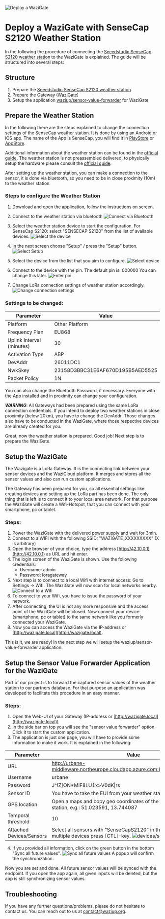 ![Deploy a WaziGate](./media/thumbnail.png)

#  Deploy a WaziGate with SenseCap S2120 Weather Station

In the following the procedure of connecting the [Seeedstudio SenseCap S2120 weather station](https://files.seeedstudio.com/products/SenseCAP/101990961_SenseCAP%20S2120/SenseCAP%20S2120%20LoRaWAN%208-in-1%20Weather%20Station%20User%20Guide.pdf) to the WaziGate is explained. The guide will be structured into several steps:

## Structure
1. Prepare the [Seeedstudio SenseCap S2120 weather station](https://files.seeedstudio.com/products/SenseCAP/101990961_SenseCAP%20S2120/SenseCAP%20S2120%20LoRaWAN%208-in-1%20Weather%20Station%20User%20Guide.pdf)
2. Prepare the Gateway (WaziGate)
3. Setup the application [waziup/sensor-value-forwarder](https://hub.docker.com/r/waziup/sensor-value-forwarder) for WaziGate


## Prepare the Weather Station

In the following there are the steps explained to change the connection settings of the SenseCap weather station. It is done by using an Android or iOS app. The name of the App is SenseCap, you will find it in [PlayStore](https://play.google.com/store/apps/details?id=cc.seeed.sensecapmate&hl=en&gl=US) or [AppStore](https://apps.apple.com/gb/app/sensecap-mate/id1619944834).

Additional information about the weather station can be found in the [official guide](https://files.seeedstudio.com/products/SenseCAP/101990961_SenseCAP%20S2120/SenseCAP%20S2120%20LoRaWAN%208-in-1%20Weather%20Station%20User%20Guide.pdf). The weather station is not preassembled delivered, to physically setup the hardware please consult the [official guide](https://files.seeedstudio.com/products/SenseCAP/101990961_SenseCAP%20S2120/SenseCAP%20S2120%20LoRaWAN%208-in-1%20Weather%20Station%20User%20Guide.pdf).

After setting up the weather station, you can make a connection to the sensor, it is done via bluetooth, so you need to be in close proximity (10m) to the weather station.

### Steps to configure the Weather Station 

1. Download and open the application, follow the instructions on screen.

2. Connect to the weather station via bluetooth
![Connect via Bluetooth](./media/Screenshot_20231012-124447_SenseCAP.jpg)

3. Select the weather station device to start the configuration. For SenseCap S2120: select "SENSECAP S2120" from the list of available devices.
![Select the device](./media/Screenshot_20231012-124454_SenseCAP.jpg)

4. In the next screen choose "Setup" / press the "Setup" button.
![Select Setup](./media/Screenshot_20231012-124501_SenseCAP.jpg)

5. Select the device from the list that you aim to configure.
![Select device](./media/Screenshot_20231012-124513_SenseCAP.jpg)

6. Connect to the device with the pin. The default pin is: 000000 You can change this later.
![Enter pin](./media/Screenshot_20231012-124532_Settings.jpg)

7. Change LoRa connection settings of weather station accordingly.
![Change connection settings](./media/Screenshot_20231012-180347_SenseCAP.jpg)


### Settings to be changed:

| Parameter                 | Value                            |
|---------------------------|----------------------------------|
| Platform                  | Other Platform                   |
| Frequency Plan            | EU868                            |
| Uplink Interval (minutes) | 30                               |
| Activation Type           | ABP                              |
| DevAddr                   | 26011DC1                         |
| NwkSkey                   | 23158D3BBC31E6AF670D195B5AED5525 |
| Packet Policy             | 1N                               |


You can also change the Bluetooth Password, if necessary. Everyone with the App installed and in proximity can change your configuration.

***WARNING***: All Gateways had been prepared using the same LoRa connection credentials. If you intend to deploy two weather stations in close proximity (below 20km), you have to change the DevAddr. Those changes also have to be conducted in the WaziGate, where those respective devices are already created for you.

Great, now the weather station is prepared. Good job! Next step is to prepare the WaziGate.

## Setup the WaziGate

The Wazigate is a LoRa Gateway. It is the connecting link between your sensor devices and the WaziCloud platform. It merges and stores all the sensor values and also can run custom applications.

The Gateway has been prepared for you, so all essential settings like creating devices and setting up the LoRa part has been done. The only thing that is left is to connect it to your local area network. For that purpose the WaziGate will create a Wifi-Hotspot, that you can connect with your smartphone, pc or tablet. 

### Steps:

1. Power the WaziGate with the delivered power supply and wait for 3min.
2. Connect to a WIFI with the following SSID: "WAZIGATE_XXXXXXXXX" (X is arbitrary)
3. Open the browser of your choice, type the address [http://42.10.0.1](http://42.10.0.1) as URL and hit enter.
4. The login screen of the WaziGate is shown. Use the following credentials:
    - Username: admin
    - Password: loragateway
5. Next step is to connect to a local Wifi with internet access: Go to Settings -> Wifi. The WaziGate will now scan for local networks nearby.
![Connect to a Wifi](./media/connect_wifi_ui.png)
6. To connect to your Wifi, you have to issue the password of your network.
7. After connecting, the UI is not any more responsive and the access point of the WaziGate will be closed. Now connect your device (smartphone, pc or tablet) to the same network like you formerly connected your WaziGate.
8. Now you can access the WaziGate via the IP-address or [http://wazigate.local](http://wazigate.local).

This is it, we are ready! In the next step we will setup the waziup/sensor-value-forwarder application.

## Setup the Sensor Value Forwarder Application for the WaziGate

Part of our project is to forward the captured sensor values of the weather station to our partners database.
For that purpose an application was developed to facilitate this procedure in an easy manner.

### Steps:

1. Open the Web-UI of your Gateway (IP-address or [http://wazigate.local](http://wazigate.local))
2. In the side bar on top you will see the "sensor value forwarder" option. Click it to start the custom application.
3. The application is just one page, you will have to provide some information to make it work. It is explained in the following:


| Parameter                | Value                                                                                                   |
|--------------------------|---------------------------------------------------------------------------------------------------------|
| URL                      | http://urbane-middleware.northeurope.cloudapp.azure.com:8443/iotsensor/weather                          |
| Username                 | urbane                                                                                                  |
| Password                 | J^!Z]ON*MiF8LU1x>V0dK\|rs                                                                               |
| Sensor ID                | You have to take the EUI from your weather station. ![DevEUI](./media/sensecap_back.png)                                  |
| GPS location             | Open a maps and copy geo coordinates of the location of the weather station, e.g.: 51.023591, 13.744087 |
| Temporal threshold       | 10                                                                                                      |
| Attached Devices/Sensors | Select all sensors with "SenseCapS2120" in the name. To select multiple devices press [CTL]-key. ![devices/sensors](./media/sensors.png)       |


4. If you provided all information, click on the green button in the bottom "Sync all future values". ![Sync all future values](./media/sync_future.png) A popup will confirm the synchronization.

Now you are set and done. All future sensor values will be synced with the endpoint. If you open the app again, all given inputs will be deleted, but the app is still synchronizing sensor values.

## Troubleshooting

If you have any further questions/problems, please do not hesitate to contact us.
You can reach out to us at contact@waziup.org. 